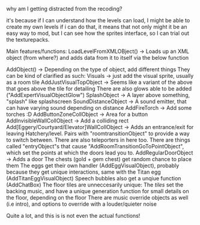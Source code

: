 why am I getting distracted from the recoding?

it's because if I can understand how the levels can load, I might be able to create my own levels
if i can do that, it means that not only might it be an easy way to mod, but I can see how the sprites interface, so I can trial out the texturepacks.

Main features/functions:
LoadLevelFromXMLOBject() -> Loads up an XML object (from where?) and adds data from it to itself via the below function

AddObject() -> Depending on the type of object, add different things
They can be kind of clarified as such:
Visuals -> just add the visual sprite, usually as a room tile
AddJustVisualTopObject -> Seems like a variant of the above that goes above the tile for detailing
There are also glows able to be added ("AddExpertVisualObjectGlow")
SplashObject -> A layer above something, "splash" like splashscreen
SoundDistanceObject -> A sound emitter, that can have varying sound depending on distance
AddFireTorch -> Add some torches :D
AddButtonZoneCollObject -> Area for a button
AddInvisibleWallCollObject -> Add a colliding rect
Add[Eggery/Courtyard/Elevator]WallCollObject -> Adds an entrance/exit for leaving Hatchery/level. Pairs with "roomtransitionObject" to provide a way to switch between. There are also teleporters in here too.
There are things called "entryObject"s that cause "AddRoomTransitionGoToPointObject", which set the points at which the doors lead you to.
AddRegularDoorObject -> Adds a door
The chests (gold + gem chest) get random chance to place them
The eggs get their own handler (AddEggVisualObject), probably because they get unique interactions, same with the Titan egg (AddTitanEggVisualObject)
Speech bubbles also get a unqiue function (AddChatBox)
The floor tiles are unneccesarily unique:
The *tiles* set the backing music, and have a unique generation function for small details on the floor, depending on the floor
There are music override objects as well (i.e intro), and options to override with a louder/quieter noise


Quite a lot, and this is is not even the actual functions!


